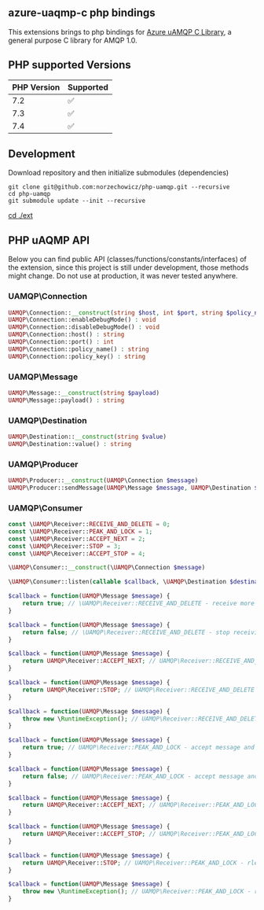 ## azure-uaqmp-c php bindings

This extensions brings to php bindings for [Azure uAMQP C Library](https://github.com/Azure/azure-uamqp-c), a general purpose C library for AMQP 1.0.

## PHP supported Versions

| PHP Version   | Supported     |
| ------------- | ------------- |
| 7.2           | ✅            |
| 7.3           | ✅            |
| 7.4           | ✅            |

## Development

Download repository and then initialize submodules (dependencies)

```console
git clone git@github.com:norzechowicz/php-uamqp.git --recursive
cd php-uamqp
git submodule update --init --recursive 
```

[cd ./ext](/ext)

## PHP uAQMP API

Below you can find public API (classes/functions/constants/interfaces) of the extension, since this project is still
under development, those methods might change. Do not use at production, it was never tested anywhere.

### UAMQP\Connection

```php
UAMQP\Connection::__construct(string $host, int $port, string $policy_name, string $policy_key)
UAMQP\Connection::enableDebugMode() : void
UAMQP\Connection::disableDebugMode() : void
UAMQP\Connection::host() : string
UAMQP\Connection::port() : int
UAMQP\Connection::policy_name() : string
UAMQP\Connection::policy_key() : string
```

### UAMQP\Message

```php
UAMQP\Message::__construct(string $payload)
UAMQP\Message::payload() : string
```

### UAMQP\Destination

```php
UAMQP\Destination::__construct(string $value)
UAMQP\Destination::value() : string
```

### UAMQP\Producer

```php
UAMQP\Producer::__construct(UAMQP\Connection $message)
UAMQP\Producer::sendMessage(UAMQP\Message $message, UAMQP\Destination $destination) : void
```

### UAMQP\Consumer

```php
const \UAMQP\Receiver::RECEIVE_AND_DELETE = 0;
const \UAMQP\Receiver::PEAK_AND_LOCK = 1;
const \UAMQP\Receiver::ACCEPT_NEXT = 2;
const \UAMQP\Receiver::STOP = 3;
const \UAMQP\Receiver::ACCEPT_STOP = 4;

\UAMQP\Consumer::__construct(\UAMQP\Connection $message)

\UAMQP\Consumer::listen(callable $callback, \UAMQP\Destination $destination, int $settleMode = \UAMQP\Receiver::RECEIVE_AND_DELETE) : void

$callback = function(UAMQP\Message $message) {
    return true; // \UAMQP\Receiver::RECEIVE_AND_DELETE - receive more
}

$callback = function(UAMQP\Message $message) {
    return false; // \UAMQP\Receiver::RECEIVE_AND_DELETE - stop receiving
}

$callback = function(UAMQP\Message $message) {
    return UAMQP\Receiver::ACCEPT_NEXT; // UAMQP\Receiver::RECEIVE_AND_DELETE- receive more
}

$callback = function(UAMQP\Message $message) {
    return UAMQP\Receiver::STOP; // UAMQP\Receiver::RECEIVE_AND_DELETE - stop receiving
}

$callback = function(UAMQP\Message $message) {
    throw new \RuntimeException(); // UAMQP\Receiver::RECEIVE_AND_DELETE - stop receiving
}

$callback = function(UAMQP\Message $message) {
    return true; // UAMQP\Receiver::PEAK_AND_LOCK - accept message and receive more
}

$callback = function(UAMQP\Message $message) {
    return false; // UAMQP\Receiver::PEAK_AND_LOCK - accept message and not receive more
}

$callback = function(UAMQP\Message $message) {
    return UAMQP\Receiver::ACCEPT_NEXT; // UAMQP\Receiver::PEAK_AND_LOCK - accept message and receive more
}

$callback = function(UAMQP\Message $message) {
    return UAMQP\Receiver::ACCEPT_STOP; // UAMQP\Receiver::PEAK_AND_LOCK - accept message and not receive more
}

$callback = function(UAMQP\Message $message) {
    return UAMQP\Receiver::STOP; // UAMQP\Receiver::PEAK_AND_LOCK - rlease message and not receive more
}

$callback = function(UAMQP\Message $message) {
    throw new \RuntimeException(); // UAMQP\Receiver::PEAK_AND_LOCK - rlease message and not receive more
}
```
